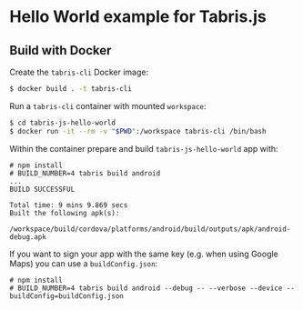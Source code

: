 # Hello World example for Tabris.js

## Build with Docker

Create the `tabris-cli` Docker image:

```sh
$ docker build . -t tabris-cli
```

Run a `tabris-cli` container with mounted `workspace`:

```sh
$ cd tabris-js-hello-world
$ docker run -it --rm -v "$PWD":/workspace tabris-cli /bin/bash
```

Within the container prepare and build `tabris-js-hello-world` app with:

```
# npm install
# BUILD_NUMBER=4 tabris build android
...
BUILD SUCCESSFUL

Total time: 9 mins 9.869 secs
Built the following apk(s):
	/workspace/build/cordova/platforms/android/build/outputs/apk/android-debug.apk
```

If you want to sign your app with the same key (e.g. when using Google Maps) you can use a `buildConfig.json`:

```
# npm install
# BUILD_NUMBER=4 tabris build android --debug -- --verbose --device --buildConfig=buildConfig.json
```

